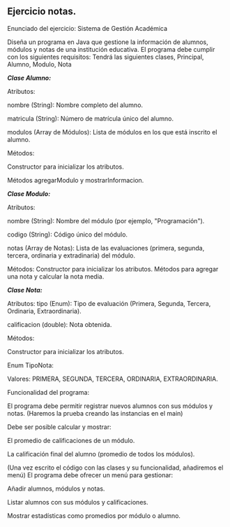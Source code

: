 ## Ejercicio notas.
Enunciado del ejercicio: Sistema de Gestión Académica

Diseña un programa en Java que gestione la información de alumnos, módulos y notas de una institución educativa. El programa debe cumplir con los siguientes requisitos: Tendrá las siguientes clases, Principal, Alumno, Modulo, Nota

***Clase Alumno:***

Atributos:

nombre (String): Nombre completo del alumno.

matricula (String): Número de matrícula único del alumno.

modulos (Array de Módulos): Lista de módulos en los que está inscrito el alumno.

Métodos:

Constructor para inicializar los atributos.

Métodos agregarModulo y mostrarInformacion.

***Clase Modulo:***

Atributos:

nombre (String): Nombre del módulo (por ejemplo, "Programación").

codigo (String): Código único del módulo.

notas (Array de Notas): Lista de las evaluaciones (primera, segunda, tercera, ordinaria y extradinaria) del módulo.

Métodos: Constructor para inicializar los atributos. Métodos para agregar una nota y calcular la nota media.

***Clase Nota:***

Atributos: tipo (Enum): Tipo de evaluación (Primera, Segunda, Tercera, Ordinaria, Extraordinaria).

calificacion (double): Nota obtenida.

Métodos:

Constructor para inicializar los atributos.

Enum TipoNota:

Valores: PRIMERA, SEGUNDA, TERCERA, ORDINARIA, EXTRAORDINARIA.

Funcionalidad del programa:

El programa debe permitir registrar nuevos alumnos con sus módulos y notas. (Haremos la prueba creando las instancias en el main)

Debe ser posible calcular y mostrar:

El promedio de calificaciones de un módulo.

La calificación final del alumno (promedio de todos los módulos).

(Una vez escrito el código con las clases y su funcionalidad, añadiremos el menú) El programa debe ofrecer un menú para gestionar:

Añadir alumnos, módulos y notas.

Listar alumnos con sus módulos y calificaciones.

Mostrar estadísticas como promedios por módulo o alumno.